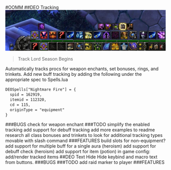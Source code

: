 #OOMM
##DEO Tracking
![alt tag](https://github.com/OOMM/addons/blob/master/DEO/tracking.jpg)
> Track Lord Season Begins

Automatically tracks procs for weapon enchants, set bonuses, rings, and trinkets. Add new buff tracking by adding the following under the appropriate spec to Spells.lua
```
DEOSpells["Nightmare Fire"] = { 
  spid = 162919, 
  itemid = 112320, 
  cd = 115, 
  originType = "equipment" 
}
```

###BUGS
check for weapon enchant
###TODO
simplify the enabled tracking
add support for debuff tracking
add more examples to readme
research all class bonuses and trinkets to look for additional tracking types
movable with slash command
###FEATURES
build slots for non-equipment?
add support for multiple buff for a single aura (heroism)
add support for debuff check (heroism)
add support for item (potion)
in game config: add/render tracked items
##DEO Text Hide
Hide keybind and macro text from buttons.
###BUGS
###TODO
add raid marker to player
###FEATURES